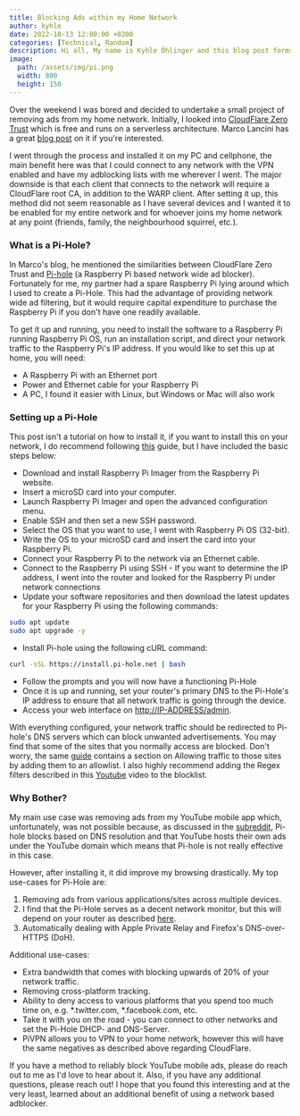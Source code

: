 ```yaml
---
title: Blocking Ads within my Home Network
author: kyhle
date: 2022-10-13 12:00:00 +0200
categories: [Technical, Random]
description: Hi all, My name is Kyhle Öhlinger and this blog post forms part of my personal blog. If you enjoy any of the posts, feel free to reach out and let me know :) 
image:
  path: /assets/img/pi.png
  width: 800
  height: 150
---
```


Over the weekend I was bored and decided to undertake a small project of removing ads from my home network. Initially, I looked into [CloudFlare Zero Trust](https://www.cloudflare.com/products/zero-trust/) which is free and runs on a serverless architecture. Marco Lancini has a great [blog post](https://blog.marcolancini.it/2022/blog-serverless-ad-blocking-with-cloudflare-gateway/) on it if you're interested. 

I went through the process and installed it on my PC and cellphone, the main benefit here was that I could connect to any network with the VPN enabled and have my adblocking lists with me wherever I went. The major downside is that each client that connects to the network will require a CloudFlare root CA, in addition to the WARP client. After setting it up, this method did not seem reasonable as I have several devices and I wanted it to be enabled for my entire network and for whoever joins my home network at any point (friends, family, the neighbourhood squirrel, etc.). 

### What is a Pi-Hole?

In Marco's blog, he mentioned the similarities between CloudFlare Zero Trust and [Pi-hole](https://pi-hole.net/) (a Raspberry Pi based network wide ad blocker). Fortunately for me, my partner had a spare Raspberry Pi lying around which I used to create a Pi-Hole. This had the advantage of providing network wide ad filtering, but it would require capital expenditure to purchase the Raspberry Pi if you don't have one readily available.

To get it up and running, you need to install the software to a Raspberry Pi running Raspberry Pi OS, run an installation script, and direct your network traffic to the Raspberry Pi's IP address. If you would like to set this up at home, you will need:

- A Raspberry Pi with an Ethernet port
- Power and Ethernet cable for your Raspberry Pi
- A PC, I found it easier with Linux, but Windows or Mac will also work


### Setting up a Pi-Hole

This post isn't a tutorial on how to install it, if you want to install this on your network, I do recommend following [this](https://www.tomshardware.com/how-to/set-up-pi-hole-raspberry-pi) guide, but I have included the basic steps below:

- Download and install Raspberry Pi Imager from the Raspberry Pi website.
- Insert a microSD card into your computer.
- Launch Raspberry Pi Imager and open the advanced configuration menu.
- Enable SSH and then set a new SSH password.
- Select the OS that you want to use, I went with Raspberry Pi OS (32-bit). 
- Write the OS to your microSD card and insert the card into your Raspberry Pi.
- Connect your Raspberry Pi to the network via an Ethernet cable.
- Connect to the Raspberry Pi using SSH - If you want to determine the IP address, I went into the router and looked for the Raspberry Pi under network connections
- Update your software repositories and then download the latest updates for your Raspberry Pi using the following commands:

```bash
sudo apt update
sudo apt upgrade -y
```
- Install Pi-hole using the following cURL command:

```bash
curl -sSL https://install.pi-hole.net | bash
```

- Follow the prompts and you will now have a functioning Pi-Hole
- Once it is up and running, set your router's primary DNS to the Pi-Hole's IP address to ensure that all network traffic is going through the device.
- Access your web interface on <http://IP-ADDRESS/admin>.

With everything configured, your network traffic should be redirected to Pi-hole's DNS servers which can block unwanted advertisements. You may find that some of the sites that you normally access are blocked. Don't worry, the same [guide](https://www.tomshardware.com/how-to/set-up-pi-hole-raspberry-pi) contains a section on Allowing traffic to those sites by adding them to an allowlist. I also highly recommend adding the Regex filters described in this [Youtube](https://www.youtube.com/watch?v=o-bxDuH_T6I) video to the blocklist.

### Why Bother?

My main use case was removing ads from my YouTube mobile app which, unfortunately, was not possible because, as discussed in the [subreddit](https://www.reddit.com/r/pihole/comments/vd2agc/blocking_youtube_ads/), Pi-hole blocks based on DNS resolution and that YouTube hosts their own ads under the YouTube domain which means that Pi-hole is not really effective in this case.

However, after installing it, it did improve my browsing drastically. My top use-cases for Pi-Hole are:
1. Removing ads from various applications/sites across multiple devices.
2. I find that the Pi-Hole serves as a decent network monitor, but this will depend on your router as described [here](https://discourse.pi-hole.net/t/why-do-i-only-see-my-routers-ip-address-instead-of-individual-devices-in-the-top-clients-section-and-query-log/3653).
3. Automatically dealing with Apple Private Relay and Firefox's DNS-over-HTTPS (DoH).

Additional use-cases:
- Extra bandwidth that comes with blocking upwards of 20% of your network traffic.
- Removing cross-platform tracking.
- Ability to deny access to various platforms that you spend too much time on, e.g. *.twitter.com, *.facebook.com, etc.
- Take it with you on the road - you can connect to other networks and set the Pi-Hole DHCP- and DNS-Server.
- PiVPN allows you to VPN to your home network, however this will have the same negatives as described above regarding CloudFlare.

If you have a method to reliably block YouTube mobile ads, please do reach out to me as I'd love to hear about it. Also, if you have any additional questions, please reach out! I hope that you found this interesting and at the very least, learned about an additional benefit of using a network based adblocker.